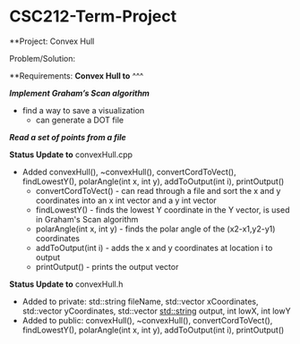 # CSC212-Term-Project
**Project:
Convex Hull

Problem/Solution:


**Requirements:
**Convex Hull to**
^^^

**_Implement Graham’s Scan algorithm_**
- find a way to save a visualization
  - can generate a DOT file

**_Read a set of points from a file_**

**Status Update to**
convexHull.cpp
  * Added convexHull(), ~convexHull(), convertCordToVect(), findLowestY(), polarAngle(int x, int y), addToOutput(int i), printOutput()
    * convertCordToVect() - can read through a file and sort the x and y coordinates into an x int vector and a y int vector
    * findLowestY() - finds the lowest Y coordinate in the Y vector, is used in Graham's Scan algorithm
    * polarAngle(int x, int y) - finds the polar angle of the (x2-x1,y2-y1) coordinates
    * addToOutput(int i) - adds the x and y coordinates at location i to output
    * printOutput() - prints the output vector
  
**Status Update to**
convexHull.h
  * Added to private: std::string fileName, std::vector <int> xCoordinates, std::vector <int> yCoordinates, std::vector <std::string> output, int lowX, int lowY
  * Added to public: convexHull(), ~convexHull(), convertCordToVect(), findLowestY(), polarAngle(int x, int y), addToOutput(int i), printOutput()
